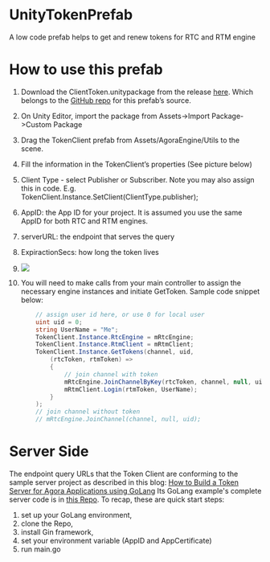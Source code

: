# UnityTokenPrefab
A low code prefab helps to get and renew tokens for RTC and RTM engine




# How to use this prefab
 

1.  Download the ClientToken.unitypackage from the release [here](https://github.com/AgoraIO-Community/UnityTokenPrefab/releases). Which belongs to the [GitHub repo](https://github.com/AgoraIO-Community/UnityTokenPrefab) for this prefab’s source.
    
2.  On Unity Editor, import the package from Assets->Import Package->Custom Package
    
3.  Drag the TokenClient prefab from Assets/AgoraEngine/Utils to the scene.
    
4.  Fill the information in the TokenClient’s properties (See picture below)
    

1.  Client Type - select Publisher or Subscriber. Note you may also assign this in code. E.g.  
    TokenClient.Instance.SetClient(ClientType.publisher);
    
2.  AppID: the App ID for your project. It is assumed you use the same AppID for both RTC and RTM engines.
    
3.  serverURL: the endpoint that serves the query
    
4.  ExpiractionSecs: how long the token lives
    

  
  
  

5.  ![](https://lh4.googleusercontent.com/bwGN3xWTw4jf5Pgsbh3kjTwQAD27O5WiTeFjSOUpSm2OltcBLlH4nz8qjEzH-9PgucBwNYYasfQhoHQrAU_jmnf7cJrnJbNeSZJ7ZoV1ONukq8pYWYJSSi9dNxfYf5QQMJcqz8YL)
    

5.  You will need to make calls from your main controller to assign the necessary engine instances and initiate GetToken. Sample code snippet below:  
      
    ```csharp
        // assign user id here, or use 0 for local user
        uint uid = 0;
        string UserName = "Me";
        TokenClient.Instance.RtcEngine = mRtcEngine;
        TokenClient.Instance.RtmClient = mRtmClient;
        TokenClient.Instance.GetTokens(channel, uid,
            (rtcToken, rtmToken) =>
            {
                // join channel with token
                mRtcEngine.JoinChannelByKey(rtcToken, channel, null, uid);
                mRtmClient.Login(rtmToken, UserName);
            }
        );
        // join channel without token
        // mRtcEngine.JoinChannel(channel, null, uid);
    ```

# Server Side
The endpoint query URLs that the Token Client are conforming to the sample server project as described in this blog:
[ How to Build a Token Server for Agora Applications using GoLang](https://www.agora.io/en/blog/how-to-build-a-token-server-using-golang/)
Its GoLang example's complete server code is in [this Repo](https://www.google.com/url?q=https://github.com/AgoraIO-Community/agora-token-service&sa=D&source=editors&ust=1627689782755000&usg=AOvVaw0JzTd92OZnjmV5SUo-nNQW). To recap, these are quick start steps:

1.  set up your GoLang environment,
2.  clone the Repo,
3.  install Gin framework,
4.  set your environment variable (AppID and AppCertificate)
5.  run main.go
